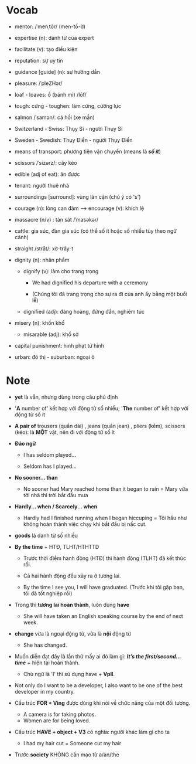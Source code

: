 # Vocab

*   mentor: /ˈmenˌtôr/ (men-tồ-ờ)
    
*   expertise (n): danh từ của expert
    
*   facilitate (v): tạo điều kiện
    
*   reputation: sự uy tín
    
*   guidance \[guide\] (n): sự hướng dẫn
    
*   pleasure: /ˈpleZHər/
    
*   loaf - loaves: ổ (bánh mì) /lōf/
    
*   tough: cứng - toughen: làm cứng, cường lực
    
*   salmon /ˈsamən/: cá hồi (xe mần)
    
*   Switzerland - Swiss: Thụy Sĩ - người Thụy Sĩ
    
*   Sweden - Swedish: Thụy Điển - người Thụy Điển
    
*   means of transport: phương tiện vận chuyển (means là **_số ít_**)
    
*   scissors /ˈsizərz/: cây kéo
    
*   edible (adj of eat): ăn được
    
*   tenant: người thuê nhà
    
*   surroundings \[surround\]: vùng lân cận (chú ý có 's')
    
*   courage (n): lòng can đảm --> encourage (v): khích lệ
    
*   massacre (n/v) : tàn sát /ˈmasəkər/
    
*   cattle: gia súc, đàn gia súc (có thể số ít hoặc số nhiều tùy theo ngữ cảnh)
    
*   straight /strāt/: xờ-trây-t
    
*   dignity (n): nhân phẩm
    
    *   dignify (v): làm cho trang trọng
        
        *   We had dignified his departure with a ceremony
            
        *   (Chúng tôi đã trang trọng cho sự ra đi của anh ấy bằng một buổi lễ)
            
    *   dignified (adj): đàng hoàng, đứng đắn, nghiêm túc
        
*   misery (n): khốn khổ
    
    *   misarable (adj): khổ sở

*   capital punishment: hình phạt tử hình

*   urban: đô thị - suburban: ngoại ô
        

# Note

*   **yet** là vẫn, nhưng dùng trong câu phủ định
    
*   '**A** number of' kết hợp với động từ số nhiều; '**The** number of' kết hợp với động từ số ít
    
*   **A pair of** trousers (quần dài) , jeans (quần jean) , pliers (kềm), scissors (kéo): là **MỘT** vật, nên đi với động từ số ít
    
*   **Đảo ngữ**
    
    *   I has seldom played...
        
    *   Seldom has I played...
        
*   **No sooner... than**
    
    *   No sooner had Mary reached home than it began to rain = Mary vừa tới nhà thì trời bắt đầu mưa
        
*   **Hardly... when / Scarcely... when**
    
    *   Hardly had I finished running when I began hiccuping = Tôi hầu như không hoàn thành việc chạy khi bắt đầu bị nấc cụt.
        
*   **goods** là danh từ số nhiều
    
*   **By the time** + HTĐ, TLHT/HTHTTD
    
    *   Trước thời điểm hành động (HTĐ) thì hành động (TLHT) đã kết thúc rồi.
        
    *   Cả hai hành động đều xảy ra ở tương lai.
        
    *   By the time I see you, I will have graduated. (Trước khi tôi gặp bạn, tôi đã tốt nghiệp rồi)
        
*   Trong thì **tương lai hoàn thành**, luôn dùng **have**
    
    *   She will have taken an English speaking course by the end of next week.
        
*   **change** vừa là ngoại động từ, vừa là **nội** động từ
    
    *   She has changed.
        
*   Muốn diễn đạt đây là lần thứ mấy ai đó làm gì: **_It’s the first/second… time_** + hiện tại hoàn thành.
    
    *   Chủ ngữ là 'I' thì sử dụng have + **VpII**.
        
*   Not only do I want to be a developer, I also want to be one of the best developer in my country.

*   Cấu trúc **FOR + Ving** được dùng khi nói về chức năng của một đối tượng.

    *   A camera is for taking photos.
    *   Women are for being loved.

*   Cấu trúc **HAVE + object + V3** có nghĩa: người khác làm gì cho ta

    *   I had my hair cut = Someone cut my hair

*   Trước **society** KHÔNG cần mạo từ a/an/the
